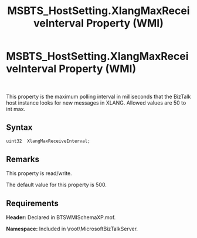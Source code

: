 ﻿---
title: MSBTS_HostSetting.XlangMaxReceiveInterval Property (WMI)
TOCTitle: MSBTS_HostSetting.XlangMaxReceiveInterval Property (WMI)
ms:assetid: 5e6a5762-49f7-4db3-b07d-9d8c13de320f
ms:mtpsurl: https://msdn.microsoft.com/library/Gg678629(v=BTS.80)
ms:contentKeyID: 51528378
ms.date: 08/30/2017
mtps_version: v=BTS.80
dev_langs:
- vb
---

# MSBTS\_HostSetting.XlangMaxReceiveInterval Property (WMI)

 

This property is the maximum polling interval in milliseconds that the BizTalk host instance looks for new messages in XLANG. Allowed values are 50 to int max.

## Syntax

``` vb
uint32  XlangMaxReceiveInterval;  
```

## Remarks

This property is read/write.

The default value for this property is 500.

## Requirements

**Header:** Declared in BTSWMISchemaXP.mof.

**Namespace:** Included in \\root\\MicrosoftBizTalkServer.

